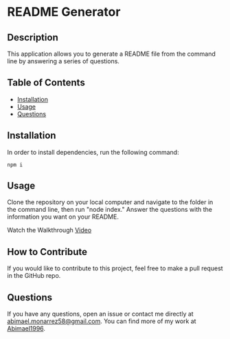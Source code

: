 # README Generator

## Description
    
This application allows you to generate a README file from the command line by answering a series of questions.
    
## Table of Contents
    
- [Installation](#installation)
- [Usage](#usage)
- [Questions](#questions)
    
## Installation

In order to install dependencies, run the following command: 

    npm i
    
## Usage
    
Clone the repository on your local computer and navigate to the folder in the command line, then run "node index." Answer the questions with the information you want on your README.

Watch the Walkthrough [Video](https://watch.screencastify.com/v/boGxaqdIHz5gduGMMtKL)

## How to Contribute
    
If you would like to contribute to this project, feel free to make a pull request in the GitHub repo.
    
## Questions

If you have any questions, open an issue or contact me directly at abimael.monarrez58@gmail.com. You can find more of my work at [Abimael1996](https://github.com/Abimael1996).

